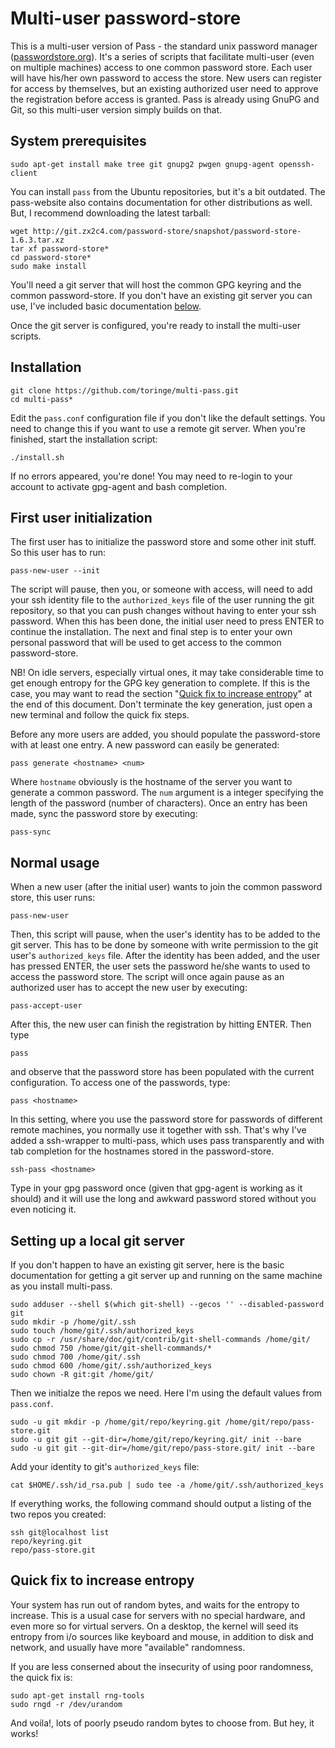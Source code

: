 Multi-user password-store
=========================

This is a multi-user version of Pass - the standard unix password manager ([passwordstore.org][1]). It's a series of scripts that facilitate multi-user (even on multiple machines) access to one common password store. Each user will have his/her own password to access the store. New users can register for access by themselves, but an existing authorized user need to approve the registration before access is granted. Pass is already using GnuPG and Git, so this multi-user version simply builds on that.  


System prerequisites
--------------------

    sudo apt-get install make tree git gnupg2 pwgen gnupg-agent openssh-client

You can install `pass` from the Ubuntu repositories, but it's a bit outdated. The pass-website also contains documentation for other distributions as well. But, I recommend downloading the latest tarball:

    wget http://git.zx2c4.com/password-store/snapshot/password-store-1.6.3.tar.xz
    tar xf password-store*
    cd password-store*
    sudo make install

You'll need a git server that will host the common GPG keyring and the common password-store. If you don't have an existing git server you can use, I've included basic documentation [below][2]. 


Once the git server is configured, you're ready to install the multi-user scripts.


Installation
------------

    git clone https://github.com/toringe/multi-pass.git
    cd multi-pass*

Edit the `pass.conf` configuration file if you don't like the default settings. You need to change this if you want to use a remote git server. When you're finished, start the installation script:

    ./install.sh

If no errors appeared, you're done! You may need to re-login to your account to activate gpg-agent and bash completion.


First user initialization
-------------------------

The first user has to initialize the password store and some other init stuff. So this user has to run:

    pass-new-user --init

The script will pause, then you, or someone with access, will need to add your ssh identity file to the `authorized_keys` file of the user running the git repository, so that you can push changes without having to enter your ssh password. When this has been done, the initial user need to press ENTER to continue the installation. The next and final step is to enter your own personal password that will be used to get access to the common password-store. 

NB! On idle servers, especially virtual ones, it may take considerable time to get enough entropy for the GPG key generation to complete. If this is the case, you may want to read the section "[Quick fix to increase entropy][3]" at the end of this document. Don't terminate the key generation, just open a new terminal and follow the quick fix steps.

Before any more users are added, you should populate the password-store with at least one entry. A new password can easily be generated:

    pass generate <hostname> <num>

Where `hostname` obviously is the hostname of the server you want to generate a common password. The `num` argument is a integer specifying the length of the password (number of characters). Once an entry has been made, sync the password store by executing:

    pass-sync
 

Normal usage
------------

When a new user (after the initial user) wants to join the common password store, this user runs:

    pass-new-user

Then, this script will pause, when the user's identity has to be added to the git server. This has to be done by someone with write permission to the git user's `authorized_keys` file. After the identity has been added, and the user has pressed ENTER, the user sets the password he/she wants to used to access the password store. The script will once again pause as an authorized user has to accept the new user by executing:

    pass-accept-user

After this, the new user can finish the registration by hitting ENTER. Then type

    pass

and observe that the password store has been populated with the current configuration. To access one of the passwords, type:

    pass <hostname>

In this setting, where you use the password store for passwords of different remote machines, you normally use it together with ssh. That's why I've added a ssh-wrapper to multi-pass, which uses pass transparently and with tab completion for the hostnames stored in the password-store.

    ssh-pass <hostname>

Type in your gpg password once (given that gpg-agent is working as it should) and it will use the long and awkward password stored without you even noticing it.


Setting up a local git server
-----------------------------

If you don't happen to have an existing git server, here is the basic documentation for getting a git server up and running on the same machine as you install multi-pass.

    sudo adduser --shell $(which git-shell) --gecos '' --disabled-password git
    sudo mkdir -p /home/git/.ssh
    sudo touch /home/git/.ssh/authorized_keys
    sudo cp -r /usr/share/doc/git/contrib/git-shell-commands /home/git/
    sudo chmod 750 /home/git/git-shell-commands/*
    sudo chmod 700 /home/git/.ssh
    sudo chmod 600 /home/git/.ssh/authorized_keys
    sudo chown -R git:git /home/git/

Then we initialze the repos we need. Here I'm using the default values from `pass.conf`.

    sudo -u git mkdir -p /home/git/repo/keyring.git /home/git/repo/pass-store.git
    sudo -u git git --git-dir=/home/git/repo/keyring.git/ init --bare
    sudo -u git git --git-dir=/home/git/repo/pass-store.git/ init --bare

Add your identity to git's `authorized_keys` file:

    cat $HOME/.ssh/id_rsa.pub | sudo tee -a /home/git/.ssh/authorized_keys

If everything works, the following command should output a listing of the two repos you created:

    ssh git@localhost list
    repo/keyring.git
    repo/pass-store.git

Quick fix to increase entropy
-----------------------------

Your system has run out of random bytes, and waits for the entropy to increase. This is a usual case for servers with no special hardware, and even more so for virtual servers. On a desktop, the kernel will seed its entropy from i/o sources like keyboard and mouse, in addition to disk and network, and usually have more "available" randomness. 

If you are less conserned about the insecurity of using poor randomness, the quick fix is:

    sudo apt-get install rng-tools
    sudo rngd -r /dev/urandom

And voila!, lots of poorly pseudo random bytes to choose from. But hey, it works!

[1]: http://www.passwordstore.org/
[2]: https://github.com/toringe/multi-pass#setting-up-a-local-git-server
[3]: https://github.com/toringe/multi-pass#quick-fix-to-increase-entropy
